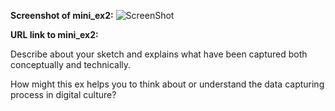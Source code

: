 **Screenshot of mini_ex2:**
![ScreenShot]()



**URL link to mini_ex2:**



Describe about your sketch and explains what have been captured both conceptually and technically.

How might this ex helps you to think about or understand the data capturing process in digital culture?
